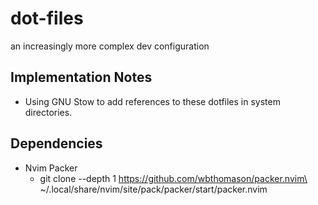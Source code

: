 # dot-files
an increasingly more complex dev configuration

## Implementation Notes
- Using GNU Stow to add references to these dotfiles in system directories.

## Dependencies
- Nvim Packer
  - git clone --depth 1 https://github.com/wbthomason/packer.nvim\ ~/.local/share/nvim/site/pack/packer/start/packer.nvim
